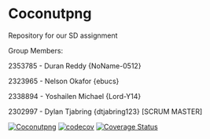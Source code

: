 # Coconutpng

Repository for our SD assignment

Group Members:

2353785 - Duran Reddy {NoName-0512} 

2323965 - Nelson Okafor {ebucs}

2338894 - Yoshailen Michael {Lord-Y14}   

2302997 - Dylan Tjabring {dtjabring123} [SCRUM MASTER]

[![Coconutpng](https://circleci.com/gh/dtjabring123/Coconutpng.svg?style=shield)](https://app.circleci.com/pipelines/github/dtjabring123/Coconutpng)
[![codecov](https://codecov.io/gh/dtjabring123/Coconutpng/branch/main/graph/badge.svg?token=JXHN6KRQH0)](https://codecov.io/gh/dtjabring123/Coconutpng)
[![Coverage Status](https://coveralls.io/repos/github/dtjabring123/Coconutpng/badge.svg?branch=main)](https://coveralls.io/github/dtjabring123/Coconutpng?branch=main)


